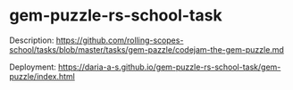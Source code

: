 # gem-puzzle-rs-school-task

Description: https://github.com/rolling-scopes-school/tasks/blob/master/tasks/gem-pazzle/codejam-the-gem-puzzle.md

Deployment: https://daria-a-s.github.io/gem-puzzle-rs-school-task/gem-puzzle/index.html
